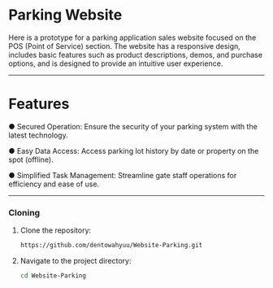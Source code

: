 # Parking Website

Here is a prototype for a parking application sales website focused on the POS (Point of Service) section. The website has a responsive design, includes basic features such as product descriptions, demos, and purchase options, and is designed to provide an intuitive user experience.

---

# Features 

● Secured Operation: Ensure the security of your parking system with the latest technology.

● Easy Data Access: Access parking lot history by date or property on the spot (offline).

● Simplified Task Management: Streamline gate staff operations for efficiency and ease of use.

---

### Cloning

1. Clone the repository:

    ```bash
    https://github.com/dentowahyuu/Website-Parking.git
    ```

2. Navigate to the project directory:

    ```bash
    cd Website-Parking
    ```

